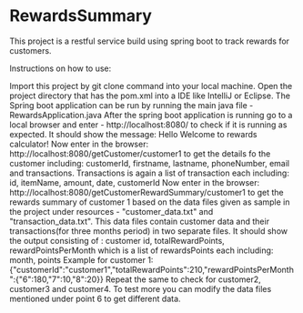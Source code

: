 # RewardsSummary
This project is a restful service build using spring boot to track rewards for customers.

Instructions on how to use:

Import this project by git clone command into your local machine.
Open the project directory that has the pom.xml into a IDE like IntelliJ or Eclipse.
The Spring boot application can be run by running the main java file - RewardsApplication.java
After the spring boot application is running go to a local browser and enter - http://localhost:8080/ to check if it is running as expected.
It should show the message: Hello Welcome to rewards calculator!
Now enter in the browser: http://localhost:8080/getCustomer/customer1 to get the details fo the customer including: customerId, firstname, lastname, phoneNumber, email and transactions. Transactions is again a list of transaction each including: id, itemName, amount, date, customerId
Now enter in the browser: http://localhost:8080/getCustomerRewardSummary/customer1 to get the rewards summary of customer 1 based on the data files given as sample in the project under resources - "customer_data.txt" and "transaction_data.txt".
This data files contain customer data and their transactions(for three months period) in two separate files.
It should show the output consisting of : customer id, totalRewardPoints, rewardPointsPerMonth which is a list of rewardsPoints each including: month, points Example for customer 1: {"customerId":"customer1","totalRewardPoints":210,"rewardPointsPerMonth":{"6":180,"7":10,"8":20}}
Repeat the same to check for customer2, customer3 and customer4.
To test more you can modify the data files mentioned under point 6 to get different data.
